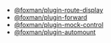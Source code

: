 - [@foxman/plugin-route-display](@foxman/plugin-route-display)
- [@foxman/plugin-forward](https://npm.im/@foxman/plugin-forward)
- [@foxman/plugin-mock-control](@foxman/plugin-mock-control)
- [@foxman/plugin-automount](https://npm.im/@foxman/processor-autoprefixer)
